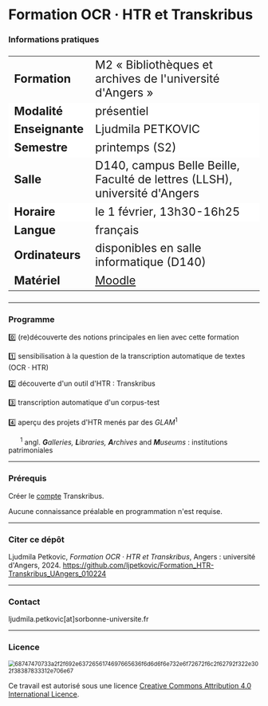 # Formation OCR · HTR et Transkribus
### Informations pratiques

<table align="center" style="font-size: 23px;">
    <tr>
        <td align="left"><b>Formation</b></td>
        <td align="left">M2 « Bibliothèques et archives de l'université d'Angers »</td>
    </tr>
    <tr style="background-color: white;">
        <td align="left"><b>Modalité</b></td>
        <td align="left">présentiel</td>
    </tr>
    <tr style="background-color: white;">
        <td align="left"><b>Enseignante</b></td>
        <td align="left">Ljudmila PETKOVIC</td>
    </tr>
    <tr style="background-color: white;">
        <td align="left"><b>Semestre</b></td>
        <td align="left">printemps (S2)</td>
    </tr>
    <tr>
        <td align="left"><b>Salle</b></td>
        <td align="left">D140, campus Belle Beille, Faculté de lettres (LLSH), université d'Angers</td>
    </tr>
    <tr style="background-color: white;">
        <td align="left"><b>Horaire</b></td>
        <td align="left">le 1 février, 13h30-16h25</td>
    </tr>
    <tr>
        <td align="left"><b>Langue</b></td>
        <td align="left">français</td>
    </tr>
        <tr>
        <td align="left"><b>Ordinateurs</b></td>
        <td align="left">disponibles en salle informatique (D140)</td>
    </tr>
    <tr>
        <td align="left"><b>Matériel</b></td>
        <td align="left"><a href="https://moodle.univ-angers.fr/my/">Moodle</a></td>
    </tr>
    </tr>
</table>


---

### Programme

0️⃣ (re)découverte des notions principales en lien avec cette formation

1️⃣ sensibilisation à la question de la transcription automatique de textes (OCR · HTR)

2️⃣ découverte d'un outil d'HTR : Transkribus 

3️⃣ transcription automatique d'un corpus-test

4️⃣ aperçu des projets d'HTR menés par des *GLAM*<sup>1</sup>

&nbsp;&nbsp;&nbsp;&nbsp;&nbsp;&nbsp;<sup>1</sup> angl. ***G**alleries, **L**ibraries, **A**rchives* and ***M**useums* : institutions patrimoniales 

---

### Prérequis

Créer le [compte](https://account.readcoop.eu/auth/realms/readcoop/login-actions/registration?client_id=readcoop-wp&tab_id=przLwpy0Y3w) Transkribus.

Aucune connaissance préalable en programmation n'est requise.

---

### Citer ce dépôt

Ljudmila Petkovic, _Formation OCR · HTR et Transkribus_, Angers : université d'Angers, 2024. https://github.com/ljpetkovic/Formation_HTR-Transkribus_UAngers_010224

---

### Contact

ljudmila.petkovic[at]sorbonne-universite.fr

---

### Licence

<img src="https://i.creativecommons.org/l/by-sa/4.0/88x31.png" alt="68747470733a2f2f692e6372656174697665636f6d6d6f6e732e6f72672f6c2f62792f322e302f38387833312e706e67" style="zoom:80%;" />

Ce travail est autorisé sous une licence [Creative Commons Attribution 4.0 International Licence](https://creativecommons.org/licenses/by-sa/4.0/deed.fr).
